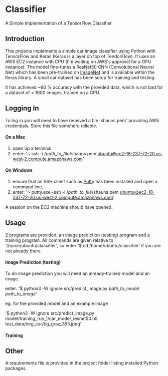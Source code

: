 # Classifier
A Simple Implementation of a TensorFlow Classifier

## Introduction
This projects implements a simple car image classifier using Python with TensorFlow and Keras (Keras is a layer on top of TendorFlow). It uses an AWS EC2 instance with CPU (I'm waiting on AWS's approval for a GPU instance). The model fine-tunes a ResNet50 CNN (Convolutional Neural Net) which has been pre-trained on [ImageNet](http://www.image-net.org/) and is available within the Keras library. A small car dataset has been setup for training and testing.

It has achieved ~90 % accuracy with the provided data, which is not bad for a dataset of < 1000 images, trained on a CPU.

## Logging In
To log in you will need to have received a file 'shauns.pem' providing AWS credentials. Store this file somehere reliable.

#### On a Mac 
1. open up a terminal
2. enter: '~ ssh -i /*path_to_file*/shauns.pem ubuntu@ec2-18-237-72-20.us-west-2.compute.amazonaws.com'
#### On Windows 
1. ensure that an SSH client such as [Putty](https://www.putty.org/) has been installed and open a command line.
2. enter: '> putty.exe -ssh -i /*path_to_file*/shauns.pem ubuntu@ec2-18-237-72-20.us-west-2.compute.amazonaws.com'

A session on the EC2 machine should have opened.

## Usage
2 programs are provided, an image prediction (testing) program and a training program.
All commands are given relative to '/home/ubuntu/classifier', so enter '$ cd /home/ubuntu/classifier' if you are not already there.

#### Image Prediction (testing)
To do image prediction you will need an already-trained model and an image.

enter: '$ python3 -W ignore src/predict_image.py *path_to_model* *path_to_image*'

eg. for the provided model and an example image

'$ python3 -W ignore src/predict_image.py model/training_run_1/car_model_resnet50.h5 test_data/neg_car/bg_graz_355.jpeg'

#### Training


## Other
A requirements file is provided in the project folder listing installed Python packages.

